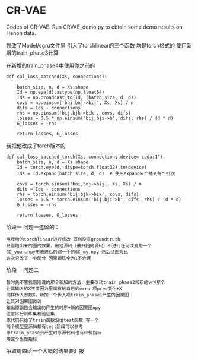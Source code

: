 # CR-VAE

Codes of CR-VAE. Run CRVAE_demo.py to obtain some demo results on Henon data.

修改了Model/cgru文件里 引入了torchlinear的三个函数
均是torch格式的
使用新增的train_phase3计算

在新增的train_phase4中使用你之前的

    def cal_loss_batched(Xs, connections):
    
        batch_size, n, d = Xs.shape
        Id = np.eye(d).astype(np.float64)
        Ids = np.broadcast_to(Id, (batch_size, d, d))
        covs = np.einsum('bni,bnj->bij', Xs, Xs) / n
        difs = Ids - connections
        rhs = np.einsum('bij,bjk->bik', covs, difs)
        losses = 0.5 * np.einsum('bij,bji->b', difs, rhs) / (d * d)
        G_losses = -rhs

        return losses, G_losses

我把他改成了torch版本的

    def cal_loss_batched_torch(Xs, connections,device='cuda:1'):
        batch_size, n, d = Xs.shape
        Id = torch.eye(d, dtype=torch.float32).to(device)
        Ids = Id.expand(batch_size, d, d)  # 使用expand来广播到每个批次
    
        covs = torch.einsum('bni,bnj->bij', Xs, Xs) / n
        difs = Ids - connections
        rhs = torch.einsum('bij,bjk->bik', covs, difs)
        losses = 0.5 * torch.einsum('bij,bji->b', difs, rhs) / (d * d)
        G_losses = -rhs
    
        return losses, G_losses

阶段一 问题一遗留的：
    
    用我给的torchlinear进行修改 既然没有groundtruth
    只看跑出来的图的效果，用他源码（最开始的源码）不进行任何改变跑一个
    GC_yuan.npy用改进后的跑一个的GC_my.npy 然后绘图对比
    这次只改了一小部分 因果矩阵全为1不合理
    
阶段一 问题二 
    
    暂时先不管我刚刚说的那个新加的方法，主要改动train_phase2和新的vr4那个
    让其输入的X不变因为里面有他自己的error项pred变化+X
    同样传入参数X，新加一个传入项train_phase1产生的因果图
    让其对因果图微调
    输出原函数会输出的产生的时序+新的因果图npy
    注意区分训练集和验证集
    原代码只给了train函数没给test函数 写一个
    两个模型里源码都有test阶段可以参考
    原train_phase会产生时序源代码也有评价指标
    用这个当做指标

争取周四给一个大概的结果要汇报
    
    

    
